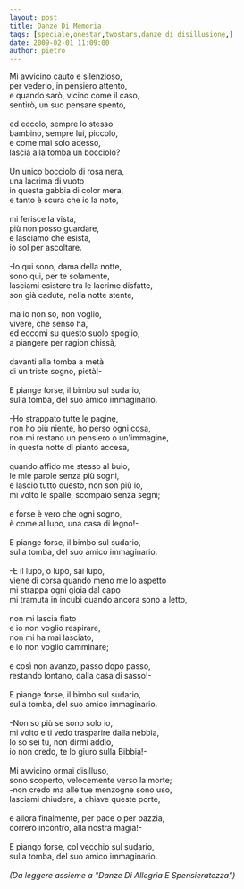 ```yaml
---
layout: post
title: Danze Di Memoria
tags: [speciale,onestar,twostars,danze di disillusione,]
date: 2009-02-01 11:09:00
author: pietro
---
```

Mi avvicino cauto e silenzioso,<br/>per vederlo, in pensiero attento,<br/>e quando sarò, vicino come il caso,<br/>sentirò, un suo pensare spento,<br/><br/>ed eccolo, sempre lo stesso<br/>bambino, sempre lui, piccolo,<br/>e come mai solo adesso,<br/>lascia alla tomba un bocciolo?<br/><br/>Un unico bocciolo di rosa nera,<br/>una lacrima di vuoto<br/>in questa gabbia di color mera,<br/>e tanto è scura che io la noto,<br/><br/>mi ferisce la vista,<br/>più non posso guardare,<br/>e lasciamo che esista,<br/>io sol per ascoltare.<br/><br/>-Io qui sono, dama della notte,<br/>sono qui, per te solamente,<br/>lasciami esistere tra le lacrime disfatte,<br/>son già cadute, nella notte stente,<br/><br/>ma io non so, non voglio,<br/>vivere, che senso ha,<br/>ed eccomi su questo suolo spoglio,<br/>a piangere per ragion chissà,<br/><br/>davanti alla tomba a metà<br/>di un triste sogno, pietà!-<br/><br/>E piange forse, il bimbo sul sudario,<br/>sulla tomba, del suo amico immaginario.<br/><br/>-Ho strappato tutte le pagine,<br/>non ho più niente, ho perso ogni cosa,<br/>non mi restano un pensiero o un'immagine,<br/>in questa notte di pianto accesa,<br/><br/>quando affido me stesso al buio,<br/>le mie parole senza più sogni,<br/>e lascio tutto questo, non son più io,<br/>mi volto le spalle, scompaio senza segni;<br/><br/>e forse è vero che ogni sogno,<br/>è come al lupo, una casa di legno!-<br/><br/>E piange forse, il bimbo sul sudario,<br/>sulla tomba, del suo amico immaginario.<br/><br/>-E il lupo, o lupo, sai lupo,<br/>viene di corsa quando meno me lo aspetto<br/>mi strappa ogni gioia dal capo<br/>mi tramuta in incubi quando ancora sono a letto,<br/><br/>non mi lascia fiato<br/>e io non voglio respirare,<br/>non mi ha mai lasciato,<br/>e io non voglio camminare;<br/><br/>e così non avanzo, passo dopo passo,<br/>restando lontano, dalla casa di sasso!-<br/><br/>E piange forse, il bimbo sul sudario,<br/>sulla tomba, del suo amico immaginario.<br/><br/>-Non so più se sono solo io,<br/>mi volto e ti vedo trasparire dalla nebbia,<br/>lo so sei tu, non dirmi addio,<br/>io non credo, te lo giuro sulla Bibbia!-<br/><br/>Mi avvicino ormai disilluso,<br/>sono scoperto, velocemente verso la morte;<br/>-non credo ma alle tue menzogne sono uso,<br/>lasciami chiudere, a chiave queste porte,<br/><br/>e allora finalmente, per pace o per pazzia,<br/>correrò incontro, alla nostra magia!-<br/><br/>E piango forse, col vecchio sul sudario,<br/>sulla tomba, del suo amico immaginario.<br/><br/><span style="font-style: italic">(Da leggere assieme a "Danze Di Allegria E Spensieratezza")</span>

